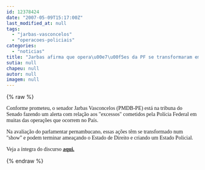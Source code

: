 ```yaml
---
id: 12378424
date: "2007-05-09T15:17:00Z"
last_modified_at: null
tags:
  - "jarbas-vasconcelos"
  - "operacoes-policiais"
categories:
  - "noticias"
title: "Jarbas afirma que opera\u00e7\u00f5es da PF se transformaram em show"
sutia: null
chapeu: null
autor: null
imagem: null
---
```

{% raw %}
<p><p><font face=\"Verdana\">Conforme prometeu, o senador Jarbas Vasconcelos (PMDB-PE) est&aacute; na tribuna do Senado fazendo um alerta com rela&ccedil;&atilde;o aos &quot;excessos&quot; cometidos pela Pol&iacute;cia Federal em muitas das opera&ccedil;&otilde;es que ocorrem no Pa&iacute;s.<br /></p>
<p>Na avalia&ccedil;&atilde;o do parlamentar pernambucano, essas a&ccedil;&otilde;es t&ecirc;m se transformado num &quot;show&quot; e podem terminar amea&ccedil;ando o Estado de Direito e criando um Estado Policial.</font></p></p>
<p><p><font face=\"Verdana\">Veja a &iacute;ntegra do discurso <strong><a href=\"https://jc3.uol.com.br/blogs/blogdejamildo/2007/05/09/not_7572.php\">aqui.<br /></p>
<p></a></strong></font></p> </p>
{% endraw %}